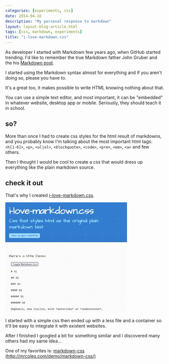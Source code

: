 ```yaml
---
categories: [experiments, css]
date: 2014-04-16
description: "My personal response to markdown"
layout: layout-blog-article.html
tags: [css, markdown, experiments]
title: "i-love-markdown.css"
---
```


As developer I started with Markdown few years ago, when GitHub started trending.
I'd like to remember the true Markdown father John Gruber and the his [Markdown post](https://daringfireball.net/projects/markdown/).

I started using the Markdown syntax almost for everything and if you aren't doing so, please you have to.

It's a great too, it makes possible to write HTML knowing nothing about that.

You can use a simple text editor, and most important, it can be "embedded" in whatever website, desktop app or mobile.
Seriously, they should teach it in school.

## so?
More than once I had to create css styles for the html result of markdowns, and you probably know I'm talking about the most important html tags: `<h[1-6]>`, `<p>`, `<ul|ol>`, `<blockquote>`, `<code>`, `<pre>`, `<em>`, `<a>` and few others.

Then I thought I would be cool to create a css that would dress up everything like the plain markdown source.

## check it out
That's why I created [i-love-markdown.css](http://stealthefish.com/i-love-markdown.css/index.html).

![i-love-markdown.css homepage](/assets/posts/2014-04-16-i-love-markdowncss/i-love-markdown.jpg)


I started with a simple css then ended up with a less file and a container so it'll be easy to integrate it with existent websites.

After I finished I googled a bit for something similar and I discovered many others had my same idea...

One of my favorites is: [markdown-css (http://mrcoles.com/demo/markdown-css/)](http://mrcoles.com/demo/markdown-css/)
